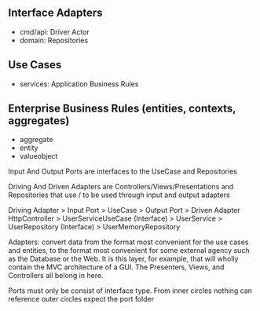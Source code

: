 

## Interface Adapters
* cmd/api: Driver Actor
* domain: Repositories

## Use Cases
* services: Application Business Rules

## Enterprise Business Rules (entities, contexts, aggregates)
* aggregate
* entity
* valueobject



Input And Output Ports are interfaces to the UseCase and Repositories

Driving And Driven Adapters are Controllers/Views/Presentations and Repositories that use / to be used through input and output adapters


Driving Adapter > Input Port > UseCase > Output Port > Driven Adapter
HttpController > UserServiceUseCase (Interface) > UserService > UserRepository (Interface) > UserMemoryRepository

Adapters:
convert data from the format most convenient for the use cases and entities, to the format most convenient for some external agency such as the Database or the Web. It is this layer, for example, that will wholly contain the MVC architecture of a GUI. The Presenters, Views, and Controllers all belong in here.



Ports must only be consist of interface type. 
From inner circles nothing can reference outer circles expect the port folder